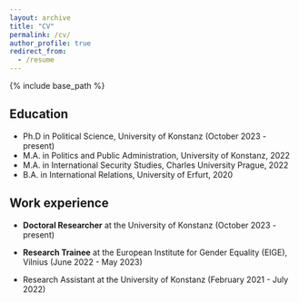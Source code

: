 ```yaml
---
layout: archive
title: "CV"
permalink: /cv/
author_profile: true
redirect_from:
  - /resume
---
```


{% include base_path %}

## Education

* Ph.D in Political Science, University of Konstanz (October 2023 - present)
* M.A. in Politics and Public Administration, University of Konstanz, 2022
* M.A. in International Security Studies, Charles University Prague, 2022
* B.A. in International Relations, University of Erfurt, 2020

## Work experience

* **Doctoral Researcher** at the University of Konstanz (October 2023 - present)

* **Research Trainee** at the European Institute for Gender Equality (EIGE), Vilnius (June 2022 - May 2023)

* Research Assistant at the University of Konstanz (February 2021 - July 2022)


